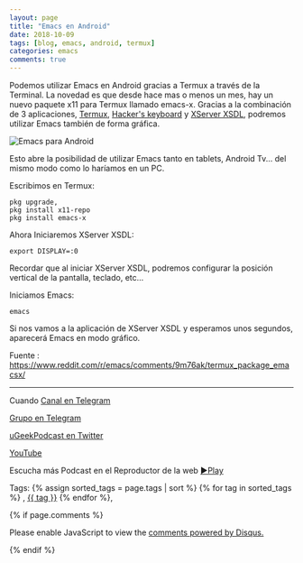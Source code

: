 ```yaml
---
layout: page
title: "Emacs en Android"
date: 2018-10-09
tags: [blog, emacs, android, termux]
categories: emacs
comments: true
---
```


Podemos utilizar Emacs en Android gracias a Termux a través de la Terminal. La novedad es que desde hace mas o menos un mes, hay un nuevo paquete x11 para Termux llamado emacs-x. Gracias a la combinación de 3 aplicaciones, [Termux](https://play.google.com/store/apps/details?id=com.termux), [Hacker's keyboard](https://play.google.com/store/apps/details?id=org.pocketworkstation.pckeyboard) y [XServer XSDL](https://play.google.com/store/apps/details?id=x.org.server), podremos utilizar Emacs también de forma gráfica.

![Emacs para Android](https://i.imgur.com/fRNI5Uv.png)

Esto abre la posibilidad de utilizar Emacs tanto en tablets, Android Tv... del mismo modo como lo haríamos en un PC.


Escribimos en Termux:

```
pkg upgrade,
pkg install x11-repo
pkg install emacs-x
```

Ahora Iniciaremos XServer XSDL:
```
export DISPLAY=:0
```

Recordar que al iniciar XServer XSDL, podremos configurar la posición vertical de la pantalla, teclado, etc...

Iniciamos Emacs:
```
emacs
```

Si nos vamos a la aplicación de XServer XSDL y esperamos unos segundos, aparecerá Emacs en modo gráfico.


Fuente : https://www.reddit.com/r/emacs/comments/9m76ak/termux_package_emacsx/

---
Cuando 
[Canal en Telegram](https://t.me/uGeek)  

[Grupo en Telegram](https://t.me/uGeekPodcast)  

[uGeekPodcast en Twitter](https://twitter.com/ugeekpodcast)  

[YouTube](https://www.youtube.com/channel/UCVmGqdwOeswJ55IFmsYNlww)  

Escucha más Podcast en el Reproductor de la web [►Play](https://ugeek.github.io/podcasts/)  

Tags: {% assign sorted_tags = page.tags | sort %} {% for tag in sorted_tags %} , <span class="tag"><a href="/tag#{{ tag }}">{{ tag }}</a></span> {% endfor %},


{% if page.comments %}
<div id="disqus_thread"></div>
<script>

/**
*  RECOMMENDED CONFIGURATION VARIABLES: EDIT AND UNCOMMENT THE SECTION BELOW TO INSERT DYNAMIC VALUES FROM YOUR PLATFORM OR CMS.
*  LEARN WHY DEFINING THESE VARIABLES IS IMPORTANT: https://disqus.com/admin/universalcode/#configuration-variables*/
/*
var disqus_config = function () {
this.page.url = PAGE_URL;  // Replace PAGE_URL with your page's canonical URL variable
this.page.identifier = PAGE_IDENTIFIER; // Replace PAGE_IDENTIFIER with your page's unique identifier variable
};
*/
(function() { // DON'T EDIT BELOW THIS LINE
var d = document, s = d.createElement('script');
s.src = 'https://https-angelbcn-github-io-ugeek.disqus.com/embed.js';
s.setAttribute('data-timestamp', +new Date());
(d.head || d.body).appendChild(s);
})();
</script>
<noscript>Please enable JavaScript to view the <a href="https://disqus.com/?ref_noscript">comments powered by Disqus.</a></noscript>

{% endif %}

<script id="dsq-count-scr" src="//https-angelbcn-github-io-ugeek.disqus.com/count.js" async></script>
